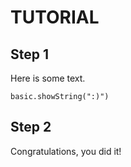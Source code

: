 # TUTORIAL

## Step 1

Here is some text.
```blocks
basic.showString(":)")
```

## Step 2

Congratulations, you did it!
    